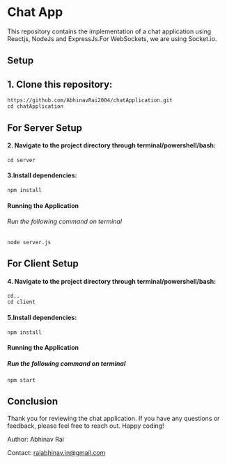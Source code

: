 # Chat App

This repository contains the implementation of a chat application using Reactjs, NodeJs and ExpressJs.For WebSockets, we are using Socket.io.

## Setup

## 1. Clone this repository:

`https://github.com/AbhinavRai2004/chatApplication.git`<br />
`cd chatApplication`

## For Server Setup

#### 2. Navigate to the project directory through terminal/powershell/bash:

`cd server`

#### 3.Install dependencies:

`npm install`

#### Running the Application

###### Run the following command on terminal

`node server.js`

## For Client Setup

#### 4. Navigate to the project directory through terminal/powershell/bash:

`cd..`<br />
`cd client`

#### 5.Install dependencies:

`npm install`

#### Running the Application

##### Run the following command on terminal

`npm start`

## Conclusion

Thank you for reviewing the chat application. If you have any questions or feedback, please feel free to reach out. Happy coding!

Author: Abhinav Rai

Contact: <raiabhinav.in@gmail.com>
